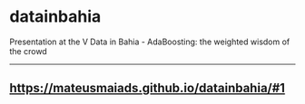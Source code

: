 # datainbahia
Presentation at the V Data in Bahia - AdaBoosting: the weighted wisdom of the crowd

---
https://mateusmaiads.github.io/datainbahia/#1
---


